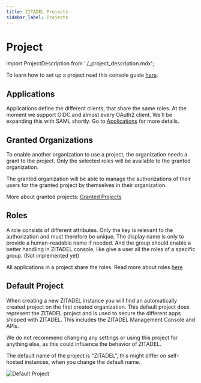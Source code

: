 ```yaml
---
title: ZITADEL Projects
sidebar_label: Projects
---
```


# Project

import ProjectDescription from './\_project_description.mdx';

<ProjectDescription name="ProjectDescription" />

To learn how to set up a project read this console guide [here](../../guides/manage/console/projects.mdx).

## Applications

Applications define the different clients, that share the same roles.
At the moment we support OIDC and almost every OAuth2 client. We'll be expanding this with SAML shortly.
Go to [Applications](./applications) for more details.

## Granted Organizations

To enable another organization to use a project, the organization needs a grant to the project.
Only the selected roles will be available to the granted organization.

The granted organization will be able to manage the authorizations of their users for the granted project by themselves in their organization.

More about granted projects: [Granted Projects](./granted_projects)

## Roles

A role consists of different attributes. Only the key is relevant to the authorization and must therefore be unique.
The display name is only to provide a human-readable name if needed.
And the group should enable a better handling in ZITADEL console, like give a user all the roles of a specific group. (Not implemented yet)

All applications in a project share the roles. Read more about roles [here](../../guides/manage/console/roles)

## Default Project

When creating a new ZITADEL instance you will find an automatically created project on the first created organization.
This default project does represent the ZITADEL project and is used to secure the different apps shipped with ZITADEL.
This includes the ZITADEL Management Console and APIs.

We do not recommend changing any settings or using this project for anything else, as this could influence the behavior of ZITADEL.

The default name of the project is "ZITADEL", this might differ on self-hosted instances, when you change the default name.

![Default Project](/img/guides/solution-scenarios/console-default-project.png)
